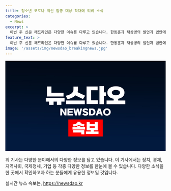 ```yaml
---
title: 청소년 코로나 백신 접종 대상 확대에 티비 소식
categories:
  - News
excerpt: >
  이번 주 신문 헤드라인은 다양한 이슈를 다루고 있습니다. 한동훈과 채상병의 발언과 법안에 대한 관심이 높고, 대한민국의 경제적인 문제와 도심발전, 이주 현상, 지역 정치 등 다양한 소식이 포함되어 있습니다. 또한 국내외 정세 변화와 기업의 동향에 대한 보도도 있습니다. 현재의 사회 이슈와 경제 상황에 대한 다양한 관점을 제공하고 있습니다.
feature_text: >
  이번 주 신문 헤드라인은 다양한 이슈를 다루고 있습니다. 한동훈과 채상병의 발언과 법안에 대한 관심이 높고, 대한민국의 경제적인 문제와 도심발전, 이주 현상, 지역 정치 등 다양한 소식이 포함되어 있습니다. 또한 국내외 정세 변화와 기업의 동향에 대한 보도도 있습니다. 현재의 사회 이슈와 경제 상황에 대한 다양한 관점을 제공하고 있습니다.
image: '/assets/img/newsdao_breakingnews.jpg'
---
```


<p><img src="/assets/img/newsdao_breakingnews.jpg" alt="pcversion 속보" /></p>

<p>위 기사는 다양한 분야에서의 다양한 정보를 담고 있습니다. 이 기사에서는 정치, 경제, 지역사회, 국제정세, 기업 등 각종 다양한 정보를 한눈에 볼 수 있습니다. 다양한 소식을 한 곳에서 확인하고자 하는 분들에게 유용한 정보일 것입니다.</p>
실시간 뉴스 속보는, <a href="https://newsdao.kr" rel="dofollow">https://newsdao.kr</a>


